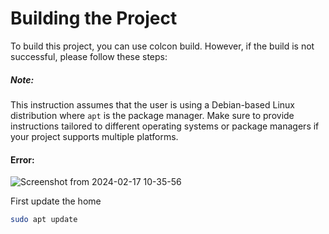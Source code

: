 # Building the Project

To build this project, you can use colcon build. However, if the build is not successful, please follow these steps:
##### Note: 
This instruction assumes that the user is using a Debian-based Linux distribution where `apt` is the package manager. Make sure to provide instructions tailored to different operating systems or package managers if your project supports multiple platforms.

#### Error:

![Screenshot from 2024-02-17 10-35-56](https://github.com/maduwanthasl/ros2_humble/assets/107339150/fda5e6a8-9c1f-42a6-ad88-c20eb256b381)

First update the home

```bash
sudo apt update
